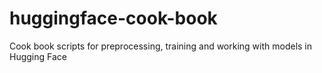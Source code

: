 # huggingface-cook-book
Cook book scripts for preprocessing, training and working with models in Hugging Face
